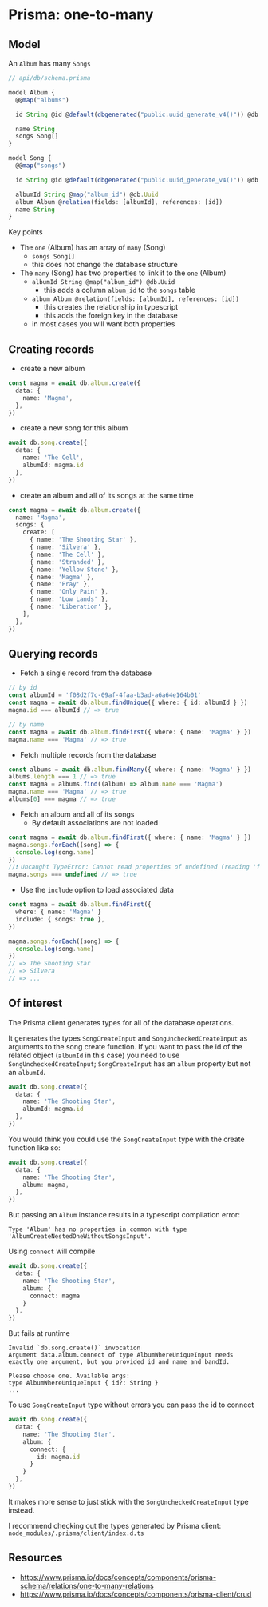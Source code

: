 # Prisma: one-to-many

## Model

An `Album` has many `Songs`

```ts
// api/db/schema.prisma

model Album {
  @@map("albums")

  id String @id @default(dbgenerated("public.uuid_generate_v4()")) @db.Uuid

  name String
  songs Song[]
}

model Song {
  @@map("songs")

  id String @id @default(dbgenerated("public.uuid_generate_v4()")) @db.Uuid

  albumId String @map("album_id") @db.Uuid
  album Album @relation(fields: [albumId], references: [id])
  name String
}
```

Key points
- The `one` (Album) has an array of `many` (Song)
  - `songs Song[]`
  - this does not change the database structure
- The `many` (Song) has two properties to link it to the `one` (Album)
  - `albumId String @map("album_id") @db.Uuid`
    - this adds a column `album_id` to the `songs` table
  - `album Album @relation(fields: [albumId], references: [id])`
    - this creates the relationship in typescript
    - this adds the foreign key in the database
  - in most cases you will want both properties

## Creating records

- create a new album

```ts
const magma = await db.album.create({
  data: {
    name: 'Magma',
  },
})
```
- create a new song for this album

```ts
await db.song.create({
  data: {
    name: 'The Cell',
    albumId: magma.id
  },
})
```

- create an album and all of its songs at the same time

```ts
const magma = await db.album.create({
  name: 'Magma',
  songs: {
    create: [
      { name: 'The Shooting Star' },
      { name: 'Silvera' },
      { name: 'The Cell' },
      { name: 'Stranded' },
      { name: 'Yellow Stone' },
      { name: 'Magma' },
      { name: 'Pray' },
      { name: 'Only Pain' },
      { name: 'Low Lands' },
      { name: 'Liberation' },
    ],
  },
})
```


## Querying records

- Fetch a single record from the database

```ts
// by id
const albumId = 'f08d2f7c-09af-4faa-b3ad-a6a64e164b01'
const magma = await db.album.findUnique({ where: { id: albumId } })
magma.id === albumId // => true

// by name
const magma = await db.album.findFirst({ where: { name: 'Magma' } })
magma.name === 'Magma' // => true
```

- Fetch multiple records from the database

```ts
const albums = await db.album.findMany({ where: { name: 'Magma' } })
albums.length === 1 // => true
const magma = albums.find((album) => album.name === 'Magma')
magma.name === 'Magma' // => true
albums[0] === magma // => true
```

- Fetch an album and all of its songs
  - By default associations are not loaded

```ts
const magma = await db.album.findFirst({ where: { name: 'Magma' } })
magma.songs.forEach((song) => {
  console.log(song.name)
})
//❗️ Uncaught TypeError: Cannot read properties of undefined (reading 'forEach')
magma.songs === undefined // => true
```

- Use the `include` option to load associated data

```ts
const magma = await db.album.findFirst({
  where: { name: 'Magma' }
  include: { songs: true },
})

magma.songs.forEach((song) => {
  console.log(song.name)
})
// => The Shooting Star
// => Silvera
// => ...
```

## Of interest

The Prisma client generates types for all of the database operations.

It generates the types `SongCreateInput` and `SongUncheckedCreateInput` as arguments to the song create function. If you want to pass the id of the related object (`albumId` in this case) you need to use `SongUncheckedCreateInput`;  `SongCreateInput` has an `album` property but not an `albumId`.

```ts
await db.song.create({
  data: {
    name: 'The Shooting Star',
    albumId: magma.id
  },
})
```

You would think you could use the `SongCreateInput` type with the create function like so:

```ts
await db.song.create({
  data: {
    name: 'The Shooting Star',
    album: magma,
  },
})
```

But passing an `Album` instance results in a typescript compilation error:

`Type 'Album' has no properties in common with type 'AlbumCreateNestedOneWithoutSongsInput'.`

Using `connect` will compile

```ts
await db.song.create({
  data: {
    name: 'The Shooting Star',
    album: {
      connect: magma
    }
  },
})
```

But fails at runtime

```
Invalid `db.song.create()` invocation
Argument data.album.connect of type AlbumWhereUniqueInput needs exactly one argument, but you provided id and name and bandId.

Please choose one. Available args:
type AlbumWhereUniqueInput { id?: String }
...
```

To use `SongCreateInput` type without errors you can pass the id to connect

```ts
await db.song.create({
  data: {
    name: 'The Shooting Star',
    album: {
      connect: {
        id: magma.id
      }
    }
  },
})
```

It makes more sense to just stick with the `SongUncheckedCreateInput` type instead.

I recommend checking out the types generated by Prisma client: `node_modules/.prisma/client/index.d.ts`

## Resources

- https://www.prisma.io/docs/concepts/components/prisma-schema/relations/one-to-many-relations
- https://www.prisma.io/docs/concepts/components/prisma-client/crud
